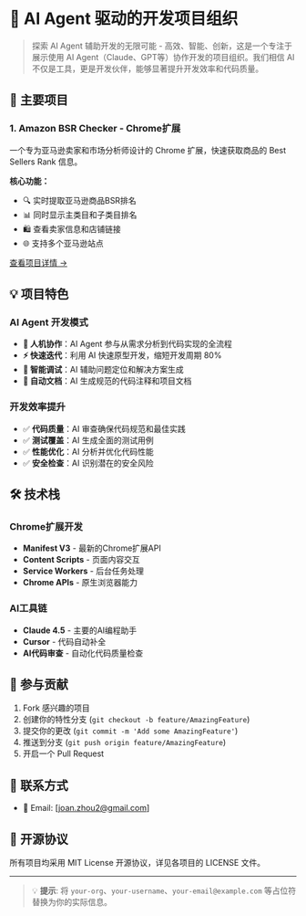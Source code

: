 # 🤖 AI Agent 驱动的开发项目组织

> 探索 AI Agent 辅助开发的无限可能 - 高效、智能、创新，这是一个专注于展示使用 AI Agent（Claude、GPT等）协作开发的项目组织。我们相信 AI 不仅是工具，更是开发伙伴，能够显著提升开发效率和代码质量。

## 🚀 主要项目

### 1. Amazon BSR Checker - Chrome扩展

一个专为亚马逊卖家和市场分析师设计的 Chrome 扩展，快速获取商品的 Best Sellers Rank 信息。

**核心功能：**
- 🔍 实时提取亚马逊商品BSR排名
- 📊 同时显示主类目和子类目排名
- 🛍️ 查看卖家信息和店铺链接
- 🌐 支持多个亚马逊站点

[查看项目详情 →](https://github.com/Joan-s-ai-project/amazon-bsr-checker)

## 💡 项目特色

### AI Agent 开发模式
- **🤝 人机协作**：AI Agent 参与从需求分析到代码实现的全流程
- **⚡ 快速迭代**：利用 AI 快速原型开发，缩短开发周期 80%
- **🔧 智能调试**：AI 辅助问题定位和解决方案生成
- **📝 自动文档**：AI 生成规范的代码注释和项目文档

### 开发效率提升
- ✅ **代码质量**：AI 审查确保代码规范和最佳实践
- ✅ **测试覆盖**：AI 生成全面的测试用例
- ✅ **性能优化**：AI 分析并优化代码性能
- ✅ **安全检查**：AI 识别潜在的安全风险

## 🛠 技术栈

### Chrome扩展开发
- **Manifest V3** - 最新的Chrome扩展API
- **Content Scripts** - 页面内容交互
- **Service Workers** - 后台任务处理
- **Chrome APIs** - 原生浏览器能力

### AI工具链
- **Claude 4.5** - 主要的AI编程助手
- **Cursor** - 代码自动补全
- **AI代码审查** - 自动化代码质量检查

## 🤝 参与贡献
1. Fork 感兴趣的项目
2. 创建你的特性分支 (`git checkout -b feature/AmazingFeature`)
3. 提交你的更改 (`git commit -m 'Add some AmazingFeature'`)
4. 推送到分支 (`git push origin feature/AmazingFeature`)
5. 开启一个 Pull Request


## 💬 联系方式

- 📧 Email: [joan.zhou2@gmail.com]

## 📜 开源协议

所有项目均采用 MIT License 开源协议，详见各项目的 LICENSE 文件。



---

> 💡 **提示**: 将 `your-org`、`your-username`、`your-email@example.com` 等占位符替换为你的实际信息。
